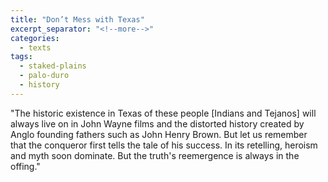 ```yaml
---
title: "Don’t Mess with Texas"
excerpt_separator: "<!--more-->"
categories:
  - texts
tags:
  - staked-plains
  - palo-duro
  - history
---
```

"The historic existence in Texas of these people [Indians and Tejanos] will always live on in John Wayne films and the distorted history created by Anglo founding fathers such as John Henry Brown. But let us remember that the conqueror first tells the tale of his success. In its retelling, heroism and myth soon dominate. But the truth's reemergence is always in the offing."
